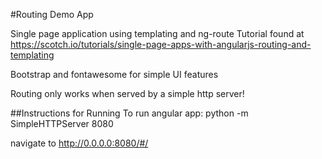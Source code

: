 #Routing Demo App

Single page application using templating and ng-route
Tutorial found at https://scotch.io/tutorials/single-page-apps-with-angularjs-routing-and-templating

Bootstrap and fontawesome for simple UI features

Routing only works when served by a simple http server!

##Instructions for Running
To run angular app:
python -m SimpleHTTPServer 8080

navigate to http://0.0.0.0:8080/#/



